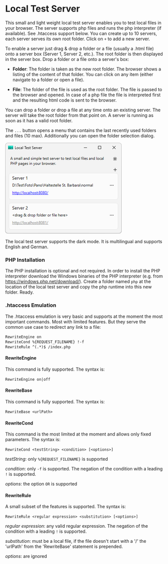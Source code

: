 # Local Test Server
This small and light weight local test server enables you to test local files in your browser. The server supports php files and runs the php interpreter (if available). See .htaccess support below. You can create up to 10 servers, each server serves its own root folder. Click on `+` to add a new server.

To enable a server just drag & drop a folder or a file (usually a .html file) onto a server box (Server 1, Server 2, etc.). The root folder is then displayed in the server box. Drop a folder or a file onto a server's box:

- **Folder**: The folder is taken as the new root folder. The browser shows a listing of the content of that folder. You can click on any item (either navigate to a folder or open a file).

- **File**: The folder of the file is used as the root folder. The file is passed to the browser and opened. In case of a php file the file is interpreted first and the resulting html code is sent to the browser.

You can drop a folder or drop a file at any time onto an existing server. The server will take the root folder from that point on. A server is running as soon as it has a valid root folder.

The `...` button opens a menu that contains the last recently used folders and files (10 max). Additionally you can open the folder selection dialog.

![screenshot](Screenshot1.png)

The local test server supports the dark mode. It is multilingual and supports English and German.
### PHP Installation

The PHP installation is optional and not required. In order to install the PHP interpreter download the Windows binaries of the PHP interpreter (e.g. from https://windows.php.net/download/). Create a folder named `php` at the location of the local test server and copy the php runtime into this new folder. Ready.

### .htaccess Emulation

The .htaccess emulation is very basic and supports at the moment the most important commands. Most with limited features. But they serve the common use case to redirect any link to a file:

```
RewriteEngine on
RewriteCond %{REQUEST_FILENAME} !-f
RewriteRule ^(.*)$ /index.php
```

#### RewriteEngine
This command is fully supported. The syntax is:

`RewriteEngine on|off`

#### RewriteBase
This command is fully supported. The syntax is:

`RewriteBase <urlPath>`

#### RewriteCond
This command is the most limited at the moment and allows only fixed parameters. The syntax is:

`RewriteCond <testString> <condition> [<options>]`

*testString*: only `%{REQUEST_FILENAME}` is supported

*condition*: only `-f` is supported. The negation of the condition with a leading `!` is supported.

*options*: the option `OR` is supported

#### RewriteRule
A small subset of the features is supported. The syntax is:

`RewriteRule <regular expression> <substitution> [<options>]`

*regular expression*: any valid regular expression. The negation of the condition with a leading `!` is supported.

*substitution*: must be a local file, if the file doesn't start with a '/' the 'urlPath' from the 'RewriteBase' statement is prepended.

*options*: are ignored

